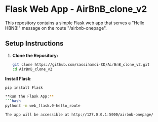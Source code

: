 # Flask Web App - AirBnB_clone_v2

This repository contains a simple Flask web app that serves a "Hello HBNB!" message on the route "/airbnb-onepage".

## Setup Instructions

1. **Clone the Repository:**
   ```bash
   git clone https://github.com/sassihamdi-CD/AirBnB_clone_v2.git
   cd AirBnB_clone_v2

**Install Flask:**
```bash
pip install Flask

**Run the Flask App:**
```bash
python3 -m web_flask.0-hello_route

The app will be accessible at http://127.0.0.1:5000/airbnb-onepage/
